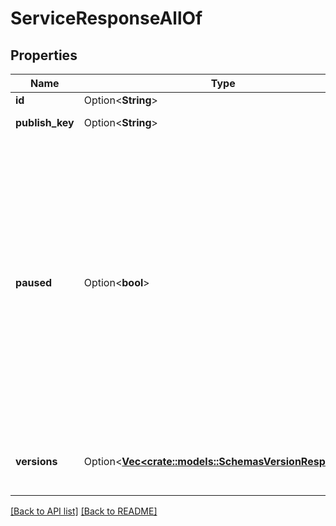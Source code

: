# ServiceResponseAllOf

## Properties

Name | Type | Description | Notes
------------ | ------------- | ------------- | -------------
**id** | Option<**String**> |  | [readonly]
**publish_key** | Option<**String**> | Unused at this time. | 
**paused** | Option<**bool**> | Whether the service is paused. Services are paused due to a lack of traffic for an extended period of time. Services are resumed either when a draft version is activated or a locked version is cloned and reactivated. | 
**versions** | Option<[**Vec&lt;crate::models::SchemasVersionResponse&gt;**](SchemasVersionResponse.md)> | A list of [versions](/reference/api/services/version/) associated with the service. | 

[[Back to API list]](../README.md#documentation-for-api-endpoints) [[Back to README]](../README.md)


